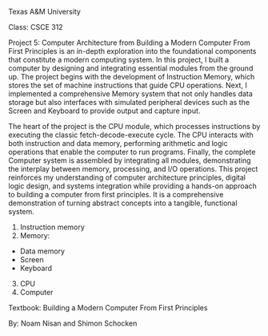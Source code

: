 Texas A&M University 

Class: CSCE 312

Project 5: Computer Architecture from Building a Modern Computer From First Principles is an in-depth exploration into the foundational components that constitute a modern computing system. In this project, I built a computer by designing and integrating essential modules from the ground up. The project begins with the development of Instruction Memory, which stores the set of machine instructions that guide CPU operations. Next, I implemented a comprehensive Memory system that not only handles data storage but also interfaces with simulated peripheral devices such as the Screen and Keyboard to provide output and capture input.


The heart of the project is the CPU module, which processes instructions by executing the classic fetch-decode-execute cycle. The CPU interacts with both instruction and data memory, performing arithmetic and logic operations that enable the computer to run programs. Finally, the complete Computer system is assembled by integrating all modules, demonstrating the interplay between memory, processing, and I/O operations. This project reinforces my understanding of computer architecture principles, digital logic design, and systems integration while providing a hands-on approach to building a computer from first principles. It is a comprehensive demonstration of turning abstract concepts into a tangible, functional system.


1. Instruction memory
2. Memory:
  - Data memory
  - Screen
  - Keyboard
3. CPU
4. Computer


Textbook: Building a Modern Computer From First Principles

By: Noam Nisan and Shimon Schocken
